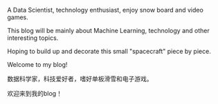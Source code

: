A Data Scientist, technology enthusiast, enjoy snow board and video games.

This blog will be mainly about Machine Learning, technology and other interesting topics.

Hoping to build up and decorate this small "spacecraft" piece by piece.

Welcome to my blog!

数据科学家，科技爱好者，嗜好单板滑雪和电子游戏。

欢迎来到我的blog！
